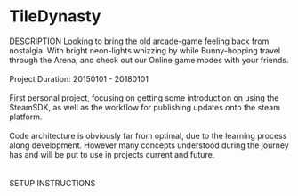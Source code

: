 # TileDynasty
DESCRIPTION Looking to bring the old arcade-game feeling back from nostalgia. With bright neon-lights whizzing by while Bunny-hopping travel through the Arena, and check out our Online game modes with your friends.
<br><br>
Project Duration: 20150101 - 20180101
<br><br>
First personal project, focusing on getting some introduction on using the SteamSDK, as well as the workflow for publishing updates onto the steam platform.
<br><br>
Code architecture is obviously far from optimal, due to the learning process along development. However many concepts understood during the journey has and will be put to use in projects current and future.
<br><br><br>
SETUP INSTRUCTIONS
<br><br>

